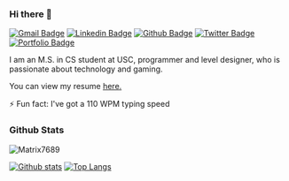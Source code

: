### Hi there 👋

[![Gmail Badge](https://img.shields.io/badge/-jay.parekh7689@gmail.com-c14438?style=flat&logo=Gmail&logoColor=white&link=mailto:jay.parekh7689@gmail.com)](mailto:jay.parekh7689@gmail.com) 
[![Linkedin Badge](https://img.shields.io/badge/-jaymparekh-0072b1?style=flat&logo=Linkedin&logoColor=white&link=https://www.linkedin.com/in/jaymparekh/)](https://www.linkedin.com/in/jaymparekh/) [![Github Badge](https://img.shields.io/badge/-Matrix7689-grey?style=flat&logo=github&logoColor=white&link=https://github.com/Matrix7689/)](https://www.github.com/Matrix7689/) [![Twitter Badge](https://img.shields.io/badge/-jayp_or_jp-00acee?style=flat&logo=twitter&logoColor=white&link=https://twitter.com/jayp_or_jp/)](https://www.twitter.com/jayp_or_jp/) [![Portfolio Badge](https://img.shields.io/badge/portfolio-web-blue?style=flat&link=https://matrix7689.github.io//)](https://matrix7689.github.io//) <p align='left'>I am an M.S. in CS student at USC, programmer and level designer, who is passionate about technology and gaming.</p><p align='left'> You can view my resume <a href='https://matrix7689.github.io/Jay_Parekh_Resume.pdf ' target=_blank><u>here</u>.</a></p>
⚡ Fun fact: I've got a 110 WPM typing speed

### Github Stats
<p align=left> <img src=https://komarev.com/ghpvc/?username=Matrix7689 alt=Matrix7689 /> </p>

[![Github stats](https://github-readme-stats.vercel.app/api?username=Matrix7689&show_icons=true&include_all_commits=true)](https://github.com/Matrix7689/github-readme-stats)
[![Top Langs](https://github-readme-stats.vercel.app/api/top-langs/?username=Matrix7689&layout=compact)](https://github.com/Matrix7689/github-readme-stats)


<!--
**Matrix7689/Matrix7689** is a ✨ _special_ ✨ repository because its `README.md` (this file) appears on your GitHub profile.

Here are some ideas to get you started:

- 🔭 I’m currently working on ...
- 🌱 I’m currently learning ...
- 👯 I’m looking to collaborate on ...
- 🤔 I’m looking for help with ...
- 💬 Ask me about ...
- 📫 How to reach me: ...
- 😄 Pronouns: ...
- ⚡ Fun fact: ...
-->

